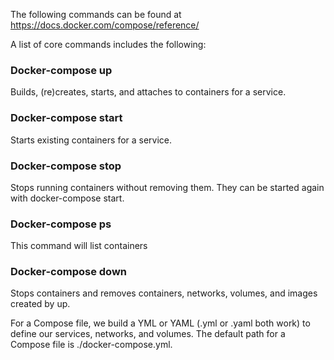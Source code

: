 The following commands can be found at https://docs.docker.com/compose/reference/


A list of core commands includes the following:


### Docker-compose up

Builds, (re)creates, starts, and attaches to containers for a service.


### Docker-compose start

Starts existing containers for a service.


### Docker-compose stop

Stops running containers without removing them. They can be started again with docker-compose start.


### Docker-compose ps

This command will list containers


### Docker-compose down

Stops containers and removes containers, networks, volumes, and images created by up.



For a Compose file, we build a YML or YAML (.yml or .yaml both work) to define our services, networks, and volumes. The default path for a Compose file is ./docker-compose.yml.